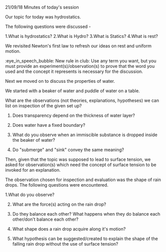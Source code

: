 21/09/18
Minutes of today's session

Our topic for today was hydrostatics.

The following questions were discussed - 

1.What is hydrostatics?
2.What is Hydro? 
3.What is Statics?
4.What is rest?

We revisited Newton's first law to refresh our ideas on rest and uniform motion.


:eye_in_speech_bubble: New rule in club: Use any term you want, but you must provide an experiment(s)/observation(s) to prove that the word you used and the concept it represents is necessary for the discussion.

Next we moved on to discuss the properties of water.

We started with a beaker of water and puddle of water on a table.

What are the observations (not theories, explanations, hypotheses) we can list on inspection of the given set up?


1. Does transparency depend on the thickness of water layer?

2. Does water have a fixed boundary?

3. What do you observe when an immiscible substance is dropped inside the beaker of water?

4. Do "submerge" and "sink" convey the same meaning?

Then, given that the topic was supposed to lead to surface tension, we asked for observation(s) which need the concept of surface tension to be invoked for an explanation. 

The observation chosen for inspection and evaluation was the shape of rain drops. The following questions were encountered.

1.What do you observe?

2. What are the force(s) acting on the rain drop?

3. Do they balance each other? What happens when they do balance each other/don't balance each other?

4. What shape does a rain drop  acquire along it's motion? 

5. What hypothesis can be suggested/created to explain the shape of the falling rain drop without the use of surface tension?
